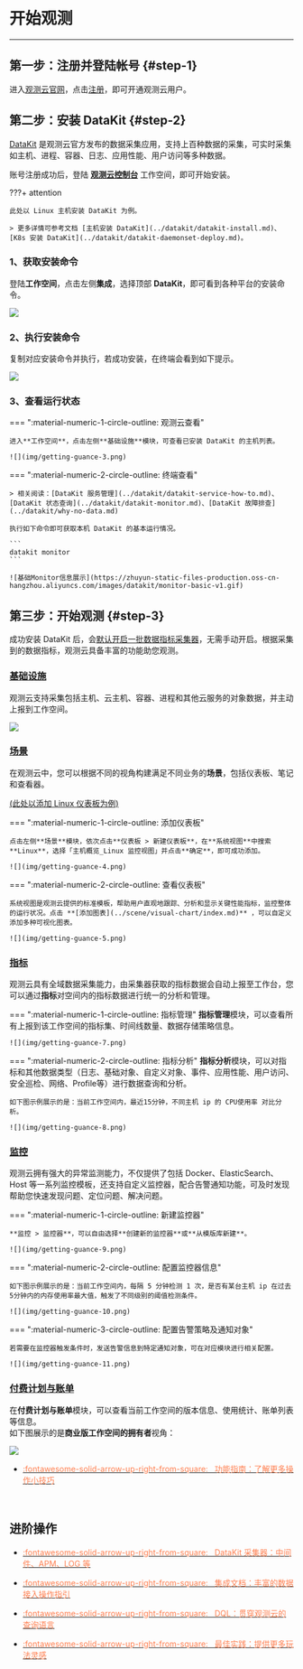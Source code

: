 # 开始观测
---

## 第一步：注册并登陆帐号 {#step-1}

进入[观测云官网](https://www.guance.com/)，点击[注册](../billing/commercial-register.md)，即可开通观测云用户。

## 第二步：安装 DataKit {#step-2}

[DataKit](../datakit/datakit-arch.md) 是观测云官方发布的数据采集应用，支持上百种数据的采集，可实时采集如主机、进程、容器、日志、应用性能、用户访问等多种数据。

账号注册成功后，登陆 **[观测云控制台](https://console.guance.com/)** 工作空间，即可开始安装。

???+ attention

    此处以 Linux 主机安装 DataKit 为例。
    
    > 更多详情可参考文档 [主机安装 DataKit](../datakit/datakit-install.md)、[K8s 安装 DataKit](../datakit/datakit-daemonset-deploy.md)。

### 1、获取安装命令

登陆**工作空间**，点击左侧**集成**，选择顶部 **DataKit**，即可看到各种平台的安装命令。

![](img/getting-guance-1.png)

### 2、执行安装命令

复制对应安装命令并执行，若成功安装，在终端会看到如下提示。

![](img/getting-guance-2.png)

### 3、查看运行状态

<div class="grid" markdown>

=== ":material-numeric-1-circle-outline: 观测云查看"

    进入**工作空间**，点击左侧**基础设施**模块，可查看已安装 DataKit 的主机列表。

    ![](img/getting-guance-3.png)

=== ":material-numeric-2-circle-outline: 终端查看"

    > 相关阅读：[DataKit 服务管理](../datakit/datakit-service-how-to.md)、[DataKit 状态查询](../datakit/datakit-monitor.md)、[DataKit 故障排查](../datakit/why-no-data.md)

    执行如下命令即可获取本机 DataKit 的基本运行情况。

    ```
    datakit monitor
    ```

    ![基础Monitor信息展示](https://zhuyun-static-files-production.oss-cn-hangzhou.aliyuncs.com/images/datakit/monitor-basic-v1.gif) 

</div>

## 第三步：开始观测 {#step-3}

成功安装 DataKit 后，会[默认开启一批数据指标采集器](../datakit/datakit-input-conf.md#default-enabled-inputs)，无需手动开启。根据采集到的数据指标，观测云具备丰富的功能助您观测。

### [基础设施](../infrastructure/index.md)

观测云支持采集包括主机、云主机、容器、进程和其他云服务的对象数据，并主动上报到工作空间。

![](img/getting-guance-6.png)

### [场景](../scene/index.md)

在观测云中，您可以根据不同的视角构建满足不同业务的**场景**，包括仪表板、笔记和查看器。

<u>(此处以添加 Linux 仪表板为例)</u>

<div class="grid" markdown>

=== ":material-numeric-1-circle-outline: 添加仪表板"

    点击左侧**场景**模块，依次点击**仪表板 > 新建仪表板**，在**系统视图**中搜索 **Linux**，选择「主机概览_Linux 监控视图」并点击**确定**，即可成功添加。

    ![](img/getting-guance-4.png)

=== ":material-numeric-2-circle-outline: 查看仪表板"

    系统视图是观测云提供的标准模板，帮助用户直观地跟踪、分析和显示关键性能指标，监控整体的运行状况。点击 **[添加图表](../scene/visual-chart/index.md)** ，可以自定义添加多种可视化图表。

    ![](img/getting-guance-5.png)

</div>


### [指标](../metrics/index.md)

观测云具有全域数据采集能力，由采集器获取的指标数据会自动上报至工作台，您可以通过**指标**对空间内的指标数据进行统一的分析和管理。

<div class="grid" markdown>

=== ":material-numeric-1-circle-outline: 指标管理"
    **指标管理**模块，可以查看所有上报到该工作空间的指标集、时间线数量、数据存储策略信息。

    ![](img/getting-guance-7.png)

=== ":material-numeric-2-circle-outline: 指标分析"
    **指标分析**模块，可以对指标和其他数据类型（日志、基础对象、自定义对象、事件、应用性能、用户访问、安全巡检、网络、Profile等）进行数据查询和分析。

    如下图示例展示的是：当前工作空间内，最近15分钟，不同主机 ip 的 CPU使用率 对比分析。

    ![](img/getting-guance-8.png)

</div>

### [监控](../monitoring/index.md)

观测云拥有强大的异常监测能力，不仅提供了包括 Docker、ElasticSearch、Host 等一系列监控模板，还支持自定义监控器，配合告警通知功能，可及时发现帮助您快速发现问题、定位问题、解决问题。

<div class="grid" markdown>

=== ":material-numeric-1-circle-outline: 新建监控器"

    **监控 > 监控器**，可以自由选择**创建新的监控器**或**从模版库新建**。

    ![](img/getting-guance-9.png)

=== ":material-numeric-2-circle-outline: 配置监控器信息"

    如下图示例展示的是：当前工作空间内，每隔 5 分钟检测 1 次，是否有某台主机 ip 在过去5分钟内的内存使用率最大值，触发了不同级别的阈值检测条件。

    ![](img/getting-guance-10.png)

=== ":material-numeric-3-circle-outline: 配置告警策略及通知对象"

    若需要在监控器触发条件时，发送告警信息到特定通知对象，可在对应模块进行相关配置。

    ![](img/getting-guance-11.png)

</div>

### [付费计划与账单](../billing/index.md)

在**付费计划与账单**模块，可以查看当前工作空间的版本信息、使用统计、账单列表等信息。<br/>
如下图展示的是**商业版工作空间的拥有者**视角：

![](img/12.billing_1.png)


<div class="grid cards" markdown>

- [<font color="coral"> :fontawesome-solid-arrow-up-right-from-square: &nbsp; 功能指南：了解更多操作小技巧</font>](./function-details/explorer-search.md)

<br/>

</div>

## 进阶操作

<div class="grid cards" markdown>

- [<font color="coral"> :fontawesome-solid-arrow-up-right-from-square: &nbsp; DataKit 采集器：中间件、APM、LOG 等</font>](../datakit/datakit-input-conf.md)

- [<font color="coral"> :fontawesome-solid-arrow-up-right-from-square: &nbsp; 集成文档：丰富的数据接入操作指引</font>](../integrations/index.md)

- [<font color="coral"> :fontawesome-solid-arrow-up-right-from-square: &nbsp; DQL：贯穿观测云的查询语言</font>](../dql/query.md)

- [<font color="coral"> :fontawesome-solid-arrow-up-right-from-square: &nbsp; 最佳实践：提供更多玩法灵感</font>](../best-practices/index.md)

</div>

